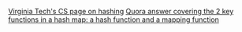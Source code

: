 [Virginia Tech's CS page on hashing](https://research.cs.vt.edu/AVresearch/hashing/introduction.php)
[Quora answer covering the 2 key functions in a hash map: a hash function and a mapping function](https://www.quora.com/How-do-I-create-my-own-hashing-function-for-use-in-a-look-up-table)